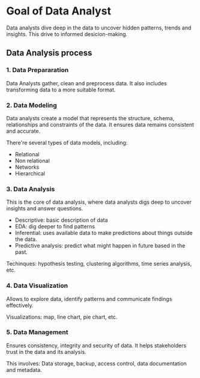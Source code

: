 # Goal of Data Analyst
Data analysts dive deep in the data to uncover hidden patterns, trends and insights. This drive to informed desicion-making.

## Data Analysis process
### 1. Data Prepararation
Data Analysts gather, clean and preprocess data. It also includes transforming data to a more suitable format.
### 2. Data Modeling
Data analysts create a model that represents the structure, schema, relationships and constraints of the data. It ensures data remains consistent and accurate.

There're several types of data models, including:
- Relational
- Non relational
- Networks
- Hierarchical

### 3. Data Analysis
This is the core of data analysis, where data analysts digs deep to uncover insights and answer questions.
- Descriptive: basic description of data
- EDA: dig deeper to find patterns
- Inferential: uses available data to make predictions about things outside the data.
- Predictive analysis: predict what might happen in future based in the past.

Techinques:
hypothesis testing, clustering algorithms, time series analysis, etc.

### 4. Data Visualization
Allows to explore data, identify patterns and communicate findings effectively.

Visualizations:
map, line chart, pie chart, etc.

### 5. Data Management
Ensures  consistency, integrity and security of data. It helps stakeholders trust in the data and its analysis.

This involves:
Data storage, backup, access control, data documentation and metadata.
